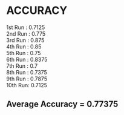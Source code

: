 # ACCURACY

1st Run : 0.7125 <br />
2nd Run : 0.775  <br />
3rd Run : 0.875 <br />
4th Run : 0.85 <br />
5th Run : 0.75  <br />
6th Run : 0.8375 <br />
7th Run : 0.7 <br />
8th Run : 0.7375 <br />
9th Run : 0.7875 <br />
10th Run: 0.7125 <br />

## Average Accuracy = 0.77375